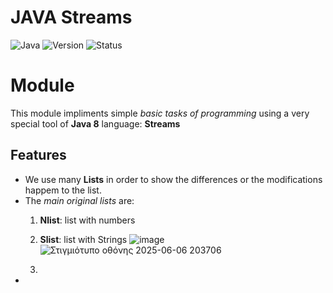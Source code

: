 # JAVA Streams
![Java](https://img.shields.io/badge/Language-Java-blue)
![Version](https://img.shields.io/badge/Version-2.0)
![Status](https://img.shields.io/badge/Status-Completed-brightgreen)

# Module
This module impliments simple *basic tasks of programming* using a very special tool of **Java 8** language: **Streams**

## Features
- We use many **Lists** in order to show the differences or the modifications happem to the list.
- The *main original lists* are:
  1. **Nlist**: list with numbers
  2. **Slist**: list with Strings
     ![image](https://github.com/user-attachments/assets/ddf1e47d-b7e5-4d56-b85d-474c9aaf2796)
 ![Στιγμιότυπο οθόνης 2025-06-06 203706](https://github.com/user-attachments/assets/34998182-8335-4918-8413-9c08de7ea5cc)

  3. 
- 

